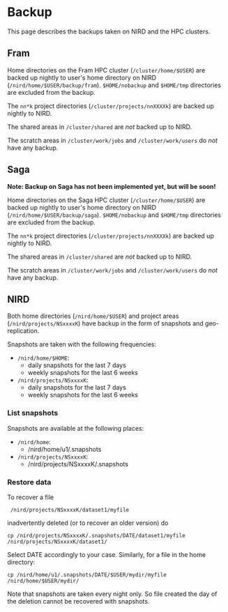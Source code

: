 # Backup

This page describes the backups taken on NIRD and the HPC clusters.

## Fram

Home directories on the Fram HPC cluster (`/cluster/home/$USER`) are backed up nightly to user's home directory on NIRD (`/nird/home/$USER/backup/fram`). `$HOME/nobackup` and `$HOME/tmp` directories are excluded from the backup.

The `nn*k` project directories (`/cluster/projects/nnXXXXk`) are backed up
nightly to NIRD.

The shared areas in `/cluster/shared` are *not* backed up to NIRD.

The scratch areas in `/cluster/work/jobs` and `/cluster/work/users` do *not* have any backup.

## Saga

**Note: Backup on Saga has not been implemented yet, but will be
soon!**

Home directories on the Saga HPC cluster (`/cluster/home/$USER`) are backed up nightly to user's home directory on NIRD (`/nird/home/$USER/backup/saga`). `$HOME/nobackup` and `$HOME/tmp` directories are excluded from the backup.

The `nn*k` project directories (`/cluster/projects/nnXXXXk`) are backed up
nightly to NIRD.

The shared areas in `/cluster/shared` are *not* backed up to NIRD.

The scratch areas in `/cluster/work/jobs` and `/cluster/work/users` do *not* have any backup.

## NIRD

Both home directories (`/nird/home/$USER`) and project areas (`/nird/projects/NSxxxxK`) have
backup in the form of snapshots and geo-replication.

Snapshots are taken with the following frequencies:
* `/nird/home/$HOME`:
  - daily snapshots for the last 7 days
  - weekly snapshots for the last 6 weeks
* `/nird/projects/NSxxxxK`:
  - daily snapshots for the last 7 days
  - weekly snapshots for the last 6 weeks


### List snapshots

Snapshots are available at the following places:
* `/nird/home`:
  - /nird/home/u1/.snapshots
* `/nird/projects/NSxxxxK`:
  - /nird/projects/NSxxxxK/.snapshots

### Restore data

To recover a file 

     /nird/projects/NSxxxxK/dataset1/myfile

inadvertently deleted (or to recover an older version) do

    cp /nird/projects/NSxxxxK/.snapshots/DATE/dataset1/myfile /nird/projects/NSxxxxK/dataset1/
    
Select DATE accordingly to your case.  Similarly, for a file in the
home directory:

	cp /nird/home/u1/.snapshots/DATE/$USER/mydir/myfile /nird/home/$USER/mydir/

Note that snapshots are taken every night only. So file created the
day of the deletion cannot be recovered with snapshots.
